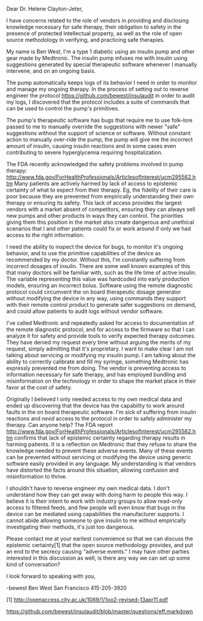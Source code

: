 Dear Dr. Helene Clayton-Jeter,

I have concerns related to the role of vendors in
providing and disclosing knowledge necessary for safe
therapy, their obligation to safety in the presence of
protected intellectual property, as well as the role of
open source methodology in verifying, and practicing safe
therapies.

My name is Ben West, I'm a type 1 diabetic using an
insulin pump and other gear made by Medtronic.  The
insulin pump infuses me with insulin using suggestions
generated by special therapeutic software whenever I
manually intervene, and on an ongoing basis.

The pump automatically keeps logs of its behavior I need
in order to monitor and manage my ongoing therapy.  In the
process of setting out to reverse engineer the protocol
https://github.com/bewest/insulaudit in order to audit my
logs, I discovered that the protocol includes a suite of
commands that can be used to control the pump's
primitives.

The pump's therapeutic software has bugs that require me
to use folk-lore passed to me to manually override the
suggestions with newer "safe" suggestions without the
support of science or software.  Without constant action
to manually over-ride the pump, the pump will give me the
incorrect amount of insulin, causing insulin reactions and
in some cases even contributing to severe hyperglycemia
requiring hospitalization.

The FDA recently acknowledged the safety problems involved
in pump therapy:
http://www.fda.gov/ForHealthProfessionals/ArticlesofInterest/ucm295562.htm
Many patients are actively harmed by lack of access to
epistemic certainty of what to expect from their therapy.
Eg, the fidelity of their care is poor because they are
prevented from empirically understanding their own
therapy or ensuring its safety.  This lack of access
provides the largest vendors with a market absent of
competitors, ensuring they can always sell new pumps and
other products in ways they can control.  The priorities
giving them this position in the market also create
dangerous and unethical scenarios that I and other
patients could fix or work around if only we had access to
the right information.

I need the ability to inspect the device for bugs, to
monitor it's ongoing behavior, and to use the primitive
capabilities of the device as recommended by my doctor.
Without this, I'm constantly suffering from incorrect
dosages of insulin.  There are some well known examples of
this that many doctors will be familiar with, such as the
life time of active insulin.  The variable representing
this value was hardcoded into early production models,
ensuring an incorrect bolus.  Software using the remote
diagnostic protocol could circumvent the on board
therapeutic dosage generator without modifying the device
in any way, using commands they support with their remote
control product to generate safer suggestions on demand,
and could allow patients to audit logs without vendor
software.

I've called Medtronic and repeatedly asked for access to
documentation of the remote diagnostic protocol, and for
access to the firmware so that I can analyze it for safety
and provide tools to verify expected therapy outcomes.
They have denied my request every time without arguing the
merits of my request, simply admitting that it's
proprietary.  I want to make clear I am not talking about
servicing or modifying my insulin pump.  I am talking
about the ability to correctly calibrate and fill my
syringe, something Medtronic has expressly prevented me
from doing.  The vendor is preventing access to
information necessary for safe therapy, and has employed
bundling and misinformation on the technology in order to
shape the market place in their favor at the cost of
safety.

Originally I believed I only needed access to my own
medical data and ended up discovering that the device has
the capability to work around faults in the on board
therapeutic software.  I'm sick of suffering from insulin
reactions and *need* access to the protocol in order to
safely administer my therapy.
Can anyone help?  The FDA report
http://www.fda.gov/ForHealthProfessionals/ArticlesofInterest/ucm295562.htm
confirms that lack of epistemic certainty regarding
therapy results in harming patients.  It is a reflection
on Medtronic that they refuse to share the knowledge
needed to prevent these adverse events.  Many of these
events can be prevented without servicing or modifying the
device using generic software easily provided in any
language.  My understanding is that vendors have distorted
the facts around this situation, allowing confusion and
misinformation to thrive.

I shouldn't have to reverse engineer my own medical data.
I don't understand how they can get away with doing harm
to people this way.  I believe it is their intent to work
with industry groups to allow read-only access to filtered
feeds, and few people will even know that bugs in the
device can be mediated using capabilities the manufacturer
supports.  I cannot abide allowing someone to give insulin
to me without empirically investigating their methods,
it's just too dangerous.

Please contact me at your earliest convenience so that we
can discuss the epistemic certainty[1] that the open source
methodology provides, and put an end to the secrecy
causing "adverse events."  I may have other parties
interested in this discussion as well, is there any way we
can set up some kind of conversation?

I look forward to speaking with you,

-bewest
Ben West
San Francisco
415-205-3920

[1] http://openaccess.city.ac.uk/1069/1/1oo2-revised-13apr11.pdf

https://github.com/bewest/insulaudit/blob/master/questions/eff.markdown
